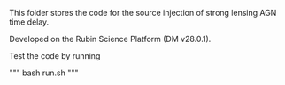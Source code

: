 This folder stores the code for the source injection of strong lensing AGN time delay.

Developed on the Rubin Science Platform (DM v28.0.1).

Test the code by running

"""
bash run.sh
"""
